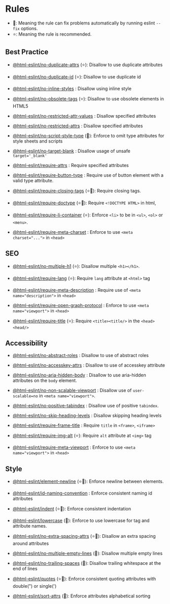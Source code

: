 <!-- This file is generated by 'yarn docs' command. Don't edit this -->

# Rules

- 🔧: Meaning the rule can fix problems automatically by running eslint `--fix` options.
- ⭐: Meaning the rule is recommended.

## Best Practice

- [@html-eslint/no-duplicate-attrs](rules/no-duplicate-attrs) (⭐): Disallow to use duplicate attributes

- [@html-eslint/no-duplicate-id](rules/no-duplicate-id) (⭐): Disallow to use duplicate id

- [@html-eslint/no-inline-styles](rules/no-inline-styles) : Disallow using inline style

- [@html-eslint/no-obsolete-tags](rules/no-obsolete-tags) (⭐): Disallow to use obsolete elements in HTML5

- [@html-eslint/no-restricted-attr-values](rules/no-restricted-attr-values) : Disallow specified attributes

- [@html-eslint/no-restricted-attrs](rules/no-restricted-attrs) : Disallow specified attributes

- [@html-eslint/no-script-style-type](rules/no-script-style-type) (🔧): Enforce to omit type attributes for style sheets and scripts

- [@html-eslint/no-target-blank](rules/no-target-blank) : Disallow usage of unsafe `target='_blank'`

- [@html-eslint/require-attrs](rules/require-attrs) : Require specified attributes

- [@html-eslint/require-button-type](rules/require-button-type) : Require use of button element with a valid type attribute.

- [@html-eslint/require-closing-tags](rules/require-closing-tags) (⭐🔧): Require closing tags.

- [@html-eslint/require-doctype](rules/require-doctype) (⭐🔧): Require `<!DOCTYPE HTML>` in html,

- [@html-eslint/require-li-container](rules/require-li-container) (⭐): Enforce `<li>` to be in `<ul>`, `<ol>` or `<menu>`.

- [@html-eslint/require-meta-charset](rules/require-meta-charset) : Enforce to use `<meta charset="...">` in `<head>`

## SEO

- [@html-eslint/no-multiple-h1](rules/no-multiple-h1) (⭐): Disallow multiple `<h1></h1>`.

- [@html-eslint/require-lang](rules/require-lang) (⭐): Require `lang` attribute at `<html>` tag

- [@html-eslint/require-meta-description](rules/require-meta-description) : Require use of `<meta name="description">` in `<head>`

- [@html-eslint/require-open-graph-protocol](rules/require-open-graph-protocol) : Enforce to use `<meta name="viewport">` in `<head>`

- [@html-eslint/require-title](rules/require-title) (⭐): Require `<title><title/>` in the `<head><head/>`

## Accessibility

- [@html-eslint/no-abstract-roles](rules/no-abstract-roles) : Disallow to use of abstract roles

- [@html-eslint/no-accesskey-attrs](rules/no-accesskey-attrs) : Disallow to use of accesskey attribute

- [@html-eslint/no-aria-hidden-body](rules/no-aria-hidden-body) : Disallow to use aria-hidden attributes on the `body` element.

- [@html-eslint/no-non-scalable-viewport](rules/no-non-scalable-viewport) : Disallow use of `user-scalable=no` in `<meta name="viewport">`.

- [@html-eslint/no-positive-tabindex](rules/no-positive-tabindex) : Disallow use of positive `tabindex`.

- [@html-eslint/no-skip-heading-levels](rules/no-skip-heading-levels) : Disallow skipping heading levels

- [@html-eslint/require-frame-title](rules/require-frame-title) : Require `title` in `<frame>`, `<iframe>`

- [@html-eslint/require-img-alt](rules/require-img-alt) (⭐): Require `alt` attribute at `<img>` tag

- [@html-eslint/require-meta-viewport](rules/require-meta-viewport) : Enforce to use `<meta name="viewport">` in `<head>`

## Style

- [@html-eslint/element-newline](rules/element-newline) (⭐🔧): Enforce newline between elements.

- [@html-eslint/id-naming-convention](rules/id-naming-convention) : Enforce consistent naming id attributes

- [@html-eslint/indent](rules/indent) (⭐🔧): Enforce consistent indentation

- [@html-eslint/lowercase](rules/lowercase) (🔧): Enforce to use lowercase for tag and attribute names.

- [@html-eslint/no-extra-spacing-attrs](rules/no-extra-spacing-attrs) (⭐🔧): Disallow an extra spacing around attributes

- [@html-eslint/no-multiple-empty-lines](rules/no-multiple-empty-lines) (🔧): Disallow multiple empty lines

- [@html-eslint/no-trailing-spaces](rules/no-trailing-spaces) (🔧): Disallow trailing whitespace at the end of lines

- [@html-eslint/quotes](rules/quotes) (⭐🔧): Enforce consistent quoting attributes with double(") or single(')

- [@html-eslint/sort-attrs](rules/sort-attrs) (🔧): Enforce attributes alphabetical sorting
